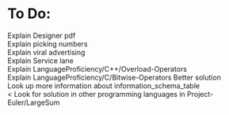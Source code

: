 # To Do:
Explain Designer pdf<br>
Explain picking numbers<br>
Explain viral advertising<br>
Explain Service lane<br>
Explain LanguageProficiency/C++/Overload-Operators<br>
Explain LanguageProficiency/C/Bitwise-Operators  Better solution <br>
Look up more information about information_schema_table<br><
Look for solution in other programming languages in Project-Euler/LargeSum<br>

